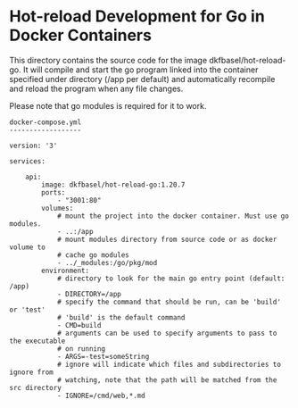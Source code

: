 Hot-reload Development for Go in Docker Containers
==================================================

This directory contains the source code for the image dkfbasel/hot-reload-go. It
will compile and start the go program linked into the container specified under 
directory (/app per default) and automatically recompile and reload the program 
when any file changes.

Please note that go modules is required for it to work.

```
docker-compose.yml
------------------

version: '3'

services:

    api:
        image: dkfbasel/hot-reload-go:1.20.7
        ports:
            - "3001:80"
        volumes:
            # mount the project into the docker container. Must use go modules.
            - ..:/app
            # mount modules directory from source code or as docker volume to
            # cache go modules
            - ../_modules:/go/pkg/mod
        environment:
            # directory to look for the main go entry point (default: /app)
            - DIRECTORY=/app
            # specify the command that should be run, can be 'build' or 'test'
            # 'build' is the default command 
            - CMD=build
            # arguments can be used to specify arguments to pass to the executable
            # on running
            - ARGS=-test=someString
            # ignore will indicate which files and subdirectories to ignore from 
            # watching, note that the path will be matched from the src directory
            - IGNORE=/cmd/web,*.md
        
```
